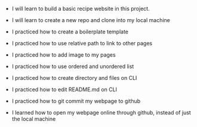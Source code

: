 - I will learn to build a basic recipe website in this project.
- I will learn to create a new repo and clone into my local machine

- I practiced how to create a boilerplate template
- I practiced how to use relative path to link to other pages
- I practiced how to add image to my pages
- I practiced how to use ordered and unordered list
- I practiced how to create directory and files on CLI
- I practiced how to edit README.md on CLI
- I practiced how to git commit my webpage to github

- I learned how to open my webpage online through github, instead of just the local machine

